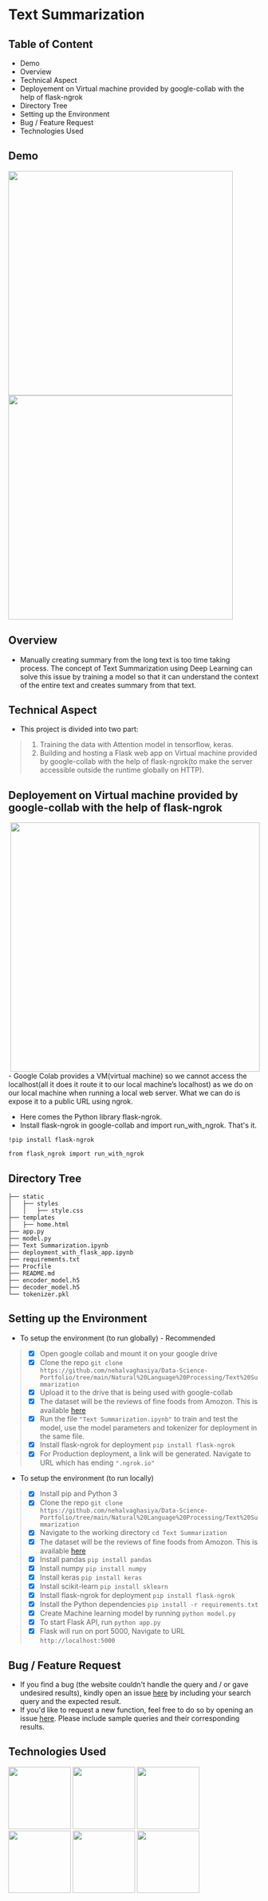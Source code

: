 


# Text Summarization
## Table of Content

- Demo
- Overview
- Technical Aspect
- Deployement on Virtual machine provided by google-collab with the help of flask-ngrok
- Directory Tree
- Setting up the Environment
- Bug / Feature Request
- Technologies Used


## Demo
<img src="https://user-images.githubusercontent.com/78668871/122851707-b9cb2300-d30f-11eb-908d-4fde5d9aafed.PNG" width="450"/> <img src="https://user-images.githubusercontent.com/78668871/122851712-bb94e680-d30f-11eb-84ea-dfead983d07b.PNG" width="450"/>




## Overview
- Manually creating summary from the long text is too time taking process. The concept of Text Summarization using Deep Learning can solve this issue by training a model so that it can understand the context of the entire text and creates summary from that text.

## Technical Aspect
- This project is divided into two part:

> 1. Training the data with Attention model in tensorflow, keras.
> 2. Building and hosting a Flask web app on Virtual machine provided by google-collab with the help of flask-ngrok(to make the server accessible outside the runtime globally on HTTP).

## Deployement on Virtual machine provided by google-collab with the help of flask-ngrok 
<img src="https://user-images.githubusercontent.com/78668871/116829747-e5e6e500-aba5-11eb-921a-6174e199bacf.png" width="500" align="right"/>
- Google Colab provides a VM(virtual machine) so we cannot access the localhost(all it does it route it to our local machine’s localhost) as we do on our local machine when running a local web server. What we can do is expose it to a public URL using ngrok. 



- Here comes the Python library flask-ngrok.
- Install flask-ngrok in google-collab and import run_with_ngrok. That's it.

`!pip install flask-ngrok`

`from flask_ngrok import run_with_ngrok`

## Directory Tree
```
├── static
│   ├── styles
│   │   ├── style.css
├── templates
│   ├── home.html
├── app.py
├── model.py
├── Text Summarization.ipynb
├── deployment_with_flask_app.ipynb
├── requirements.txt
├── Procfile
├── README.md
├── encoder_model.h5
├── decoder_model.h5
└── tokenizer.pkl
````

## Setting up the Environment
- To setup the environment (to run globally) - Recommended

> - [x] Open google collab and mount it on your google drive
> - [x] Clone the repo `git clone https://github.com/nehalvaghasiya/Data-Science-Portfolio/tree/main/Natural%20Language%20Processing/Text%20Summarization `
> - [x] Upload it to the drive that is being used with google-collab
> - [x] The dataset will be the reviews of fine foods from Amozon. This is available [here](https://www.kaggle.com/snap/amazon-fine-food-reviews)
> - [x] Run the file `"Text Summarization.ipynb"` to train and test the model, use the model parameters and tokenizer for deployment in the same file.
> - [x] Install flask-ngrok for deployment `pip install flask-ngrok  `
> - [x] For Production deployment, a link will be generated. Navigate to URL which has ending `".ngrok.io"`


- To setup the environment (to run locally)

> - [x] Install pip and Python 3
> - [x] Clone the repo `git clone https://github.com/nehalvaghasiya/Data-Science-Portfolio/tree/main/Natural%20Language%20Processing/Text%20Summarization `
> - [x] Navigate to the working directory  `cd Text Summarization`
> - [x] The dataset will be the reviews of fine foods from Amozon. This is available [here](https://www.kaggle.com/snap/amazon-fine-food-reviews)
> - [x] Install pandas  `pip install pandas`
> - [x] Install numpy   `pip install numpy`
> - [x] Install keras   `pip install keras`
> - [x] Install scikit-learn   `pip install sklearn`
> - [x] Install flask-ngrok for deployment `pip install flask-ngrok  `
> - [x] Install the Python dependencies  `pip install -r requirements.txt `
> - [x] Create Machine learning model by running `python model.py `
> - [x] To start Flask API, run  `python app.py `
> - [x] Flask will run on port 5000, Navigate to URL `http://localhost:5000` 





## Bug / Feature Request
- If you find a bug (the website couldn't handle the query and / or gave undesired results), kindly open an issue [here](https://github.com/nehalvaghasiya/Data-Science-Portfolio/issues/new) by including your search query and the expected result.
- If you'd like to request a new function, feel free to do so by opening an issue [here](https://github.com/nehalvaghasiya/Data-Science-Portfolio/issues/new). Please include sample queries and their corresponding results.

## Technologies Used
<img src="https://user-images.githubusercontent.com/78668871/116827827-753acb00-ab9b-11eb-93fb-0aadf41d4ba8.png" width="125"/> <img src="https://user-images.githubusercontent.com/78668871/116829280-c8188080-aba3-11eb-936b-4f13999faa76.png" width="125"/> <img src="https://user-images.githubusercontent.com/78668871/116829376-031ab400-aba4-11eb-8724-d81e2d6a4970.png" width="125"/> <img src="https://user-images.githubusercontent.com/78668871/116829387-1463c080-aba4-11eb-9a08-f1595d2899a8.png" width="125"/> <img src="https://user-images.githubusercontent.com/78668871/121388288-a69d7800-c94b-11eb-9f40-35c4c7b81542.png" width="125"/> <img src="https://user-images.githubusercontent.com/78668871/122805037-df810980-d2c8-11eb-9ad4-9a8c965b919b.png" width="125"/>







